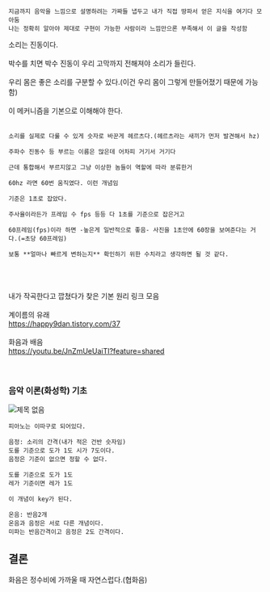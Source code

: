 ```
지금까지 음악을 느낌으로 설명하려는 가짜들 냅두고 내가 직접 땅파서 얻은 지식을 여기다 모아둠
나는 정확히 알아야 제대로 구현이 가능한 사람이라 느낌만으론 부족해서 이 글을 작성함
```

소리는 진동이다.
<br><br>
박수를 치면 박수 진동이 우리 고막까지 전해져야 소리가 들린다.
<br><br>
우리 몸은 좋은 소리를 구분할 수 있다.(이건 우리 몸이 그렇게 만들어졌기 때문에 가능함)
<br><br>
이 메커니즘을 기본으로 이해해야 한다.
<br><br>
```
소리를 실제로 다룰 수 있게 숫자로 바꾼게 헤르츠다.(헤르츠라는 새끼가 먼저 발견해서 hz)

주파수 진동수 등 부르는 이름은 많은데 어차피 거기서 거기다

근데 통합해서 부르지않고 그냥 이상한 놈들이 역할에 따라 분류한거

60hz 라면 60번 움직였다. 이런 개념임

기준은 1초로 잡았다.

주사율이라든가 프레임 수 fps 등등 다 1초를 기준으로 잡은거고

60프레임(fps)이라 하면 -높은게 일반적으로 좋음- 사진을 1초안에 60장을 보여준다는 거다.(=초당 60프레임)

보통 **얼마나 빠르게 변하는지** 확인하기 위한 수치라고 생각하면 될 것 같다.

```
<br><br><br>
내가 작곡한다고 깝쳤다가 찾은 기본 원리 링크 모음
<br><br>
계이름의 유래<br>
<https://happy9dan.tistory.com/37>
<br><br>
화음과 배음<br>
<https://youtu.be/JnZmUeUaiTI?feature=shared>
<br><br><br>
### 음악 이론(화성학) 기초
![제목 없음](https://github.com/NekoAllergy/Exploration-Journal/assets/109721521/589345d0-60ca-40a1-bc56-bc01dd60a7af)

```
피아노는 이따구로 되어있다.

음정: 소리의 간격(내가 적은 건반 숫자임)
도를 기준으로 도가 1도 시가 7도이다.
음정은 기준이 없으면 정할 수 없다.

도를 기준으로 도가 1도
레가 기준이면 레가 1도

이 개념이 key가 된다.

온음: 반음2개
온음과 음정은 서로 다른 개념이다.
미파는 반음간격이고 음정은 2도 간격이다.

```


## 결론
화음은 정수비에 가까울 때 자연스럽다.(협화음)




